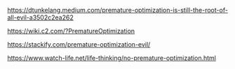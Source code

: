 https://dtunkelang.medium.com/premature-optimization-is-still-the-root-of-all-evil-a3502c2ea262

https://wiki.c2.com/?PrematureOptimization

https://stackify.com/premature-optimization-evil/

https://www.watch-life.net/life-thinking/no-premature-optimization.html